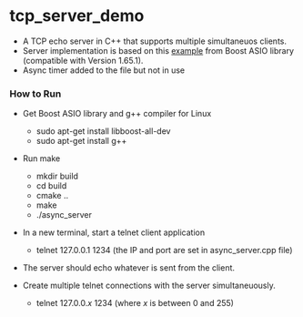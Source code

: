 # tcp_server_demo

* A TCP echo server in C++ that supports multiple simultaneuos clients.
* Server implementation is based on this [example](https://www.boost.org/doc/libs/1_65_1/doc/html/boost_asio/example/cpp11/echo/async_tcp_echo_server.cpp) from Boost ASIO library (compatible with Version 1.65.1).
* Async timer added to the file but not in use

### How to Run
* Get Boost ASIO library and g++ compiler for Linux
  - sudo apt-get install libboost-all-dev  
  - sudo apt-get install g++
  
* Run make
  - mkdir build
  - cd build
  - cmake ..
  - make
  - ./async_server
  
* In a new terminal, start a telnet client application 
  - telnet 127.0.0.1 1234 (the IP and port are set in async_server.cpp file)
 * The server should echo whatever is sent from the client.
 * Create multiple telnet connections with the server simultaneuously.
   - telnet 127.0.0.*x* 1234  (where *x* is between 0 and 255)
